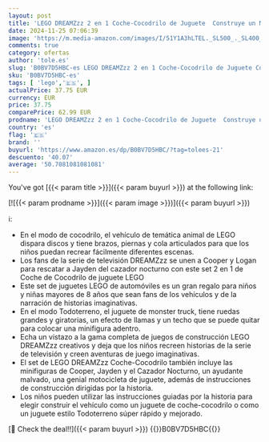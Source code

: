 ```yaml
---
layout: post
title: 'LEGO DREAMZzz 2 en 1 Coche-Cocodrilo de Juguete  Construye un Monster Truck o un Vehículo de Cocodrilo  Incluye Minifiguras de Cooper  Jayden y Cazador Nocturno de la Serie de Televisión 71458'
date: 2024-11-25 07:06:39
image: 'https://m.media-amazon.com/images/I/51Y1A3hLTEL._SL500_._SL400_.jpg'
comments: true
category: ofertas
author: 'tole.es'
slug: 'B0BV7D5HBC-es LEGO DREAMZzz 2 en 1 Coche-Cocodrilo de Juguete Construye...'
sku: 'B0BV7D5HBC-es'
tags: [ 'lego','🇪🇸', ]
actualPrice: 37.75 EUR
currency: EUR
price: 37.75
comparePrice: 62.99 EUR
prodname: 'LEGO DREAMZzz 2 en 1 Coche-Cocodrilo de Juguete  Construye un Monster Truck o un Vehículo de Cocodrilo  Incluye Minifiguras de Cooper  Jayden y Cazador Nocturno de la Serie de Televisión 71458'
country: 'es'
flag: '🇪🇸'
brand: ''
buyurl: 'https://www.amazon.es/dp/B0BV7D5HBC/?tag=tolees-21'
descuento: '40.07'
average: '50.7081081081081'
---
```


You've got [{{< param title >}}]({{< param buyurl >}}) at the following link:

[![{{< param prodname >}}]({{< param image >}})]({{< param buyurl >}})

ℹ️:

- En el modo de cocodrilo, el vehículo de temática animal de LEGO dispara discos y tiene brazos, piernas y cola articulados para que los niños puedan recrear fácilmente diferentes escenas.
- Los fans de la serie de televisión DREAMZzz se unen a Cooper y Logan para rescatar a Jayden del cazador nocturno con este set 2 en 1 de Coche de Cocodrilo de juguete LEGO
- Este set de juguetes LEGO de automóviles es un gran regalo para niños y niñas mayores de 8 años que sean fans de los vehículos y de la narración de historias imaginativas.
- En el modo Todoterreno, el juguete de monster truck, tiene ruedas grandes y giratorias, un efecto de llamas y un techo que se puede quitar para colocar una minifigura adentro.
- Echa un vistazo a la gama completa de juegos de construcción LEGO DREAMZzz creativos y deja que los niños recreen historias de la serie de televisión y creen aventuras de juego imaginativas.
- El set de LEGO DREAMZzz Coche-Cocodrilo también incluye las minifiguras de Cooper, Jayden y el Cazador Nocturno, un ayudante malvado, una genial motocicleta de juguete, además de instrucciones de construcción dirigidas por la historia.
- Los niños pueden utilizar las instrucciones guiadas por la historia para elegir construir el vehículo como un juguete de coche-cocodrilo o como un juguete estilo Todoterreno súper rápido y mejorado.

[🛒 Check the deal!!]({{< param buyurl >}})
{{<world>}}B0BV7D5HBC{{</world>}}
